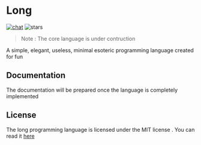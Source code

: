 # Long

[![chat](https://shields.io/discord/808537055177080892)](https://discord.gg/vzcNRVrHR5)
![stars](https://img.shields.io/github/stars/pranavbaburaj/long?color=%237289da&label=stars&style=plastic)

> Note : The core language is under contruction

A simple, elegant, useless, minimal esoteric programming language created for fun

## Documentation
The documentation will be prepared once the language is completely implemented


## License
The long programming language is licensed under the MIT license . You can read it [here](LICENSE)

